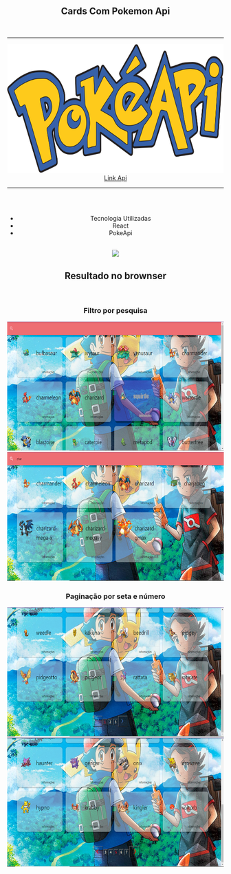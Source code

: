 <div align="center">
     <h2 color="blue">Cards Com Pokemon Api</h2>
     <br />
     <hr />
     <img  src="https://raw.githubusercontent.com/PokeAPI/media/master/logo/pokeapi.svg?sanitize=true" height="300"/>
     <br />
     <a href="https://pokeapi.co/"> Link Api </a>
     <hr />
     <br />
     <br />
     <div align="center">
          <ul>
               <li>Tecnologia Utilizadas</li>
               <li>React</li>
               <li>PokeApi</>
          </ul>
     </div>
     <br />
     <img src="https://res.cloudinary.com/practicaldev/image/fetch/s--3zWuwYa3--/c_imagga_scale,f_auto,fl_progressive,h_900,q_auto,w_1600/https://dev-to-uploads.s3.amazonaws.com/uploads/articles/pdib9r9rk5j1m7oala1p.png" height="300"/>
     <br />
     <div  align="center">
          <h2>Resultado no brownser</h2>
          <br />
          <h3><p>Filtro por pesquisa</p></h3>
          <img  src="https://github.com/oliveiramiro2/pokeApiNodeReact/blob/main/imgs_readme/pesquisa1.png?raw=true" height="300"/>
          <br />
          <img  src="https://github.com/oliveiramiro2/pokeApiNodeReact/blob/main/imgs_readme/pesquisa2.png?raw=true" height="300"/>
          <br />
          <h3><p>Paginação por seta e número</p></h3>
          <img  src="https://github.com/oliveiramiro2/pokeApiNodeReact/blob/main/imgs_readme/paginacao1.png?raw=true" height="300"/>
          <br />
          <img  src="https://github.com/oliveiramiro2/pokeApiNodeReact/blob/main/imgs_readme/paginacao2.png?raw=true" height="300"/>
     </div>
</div>

